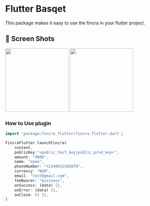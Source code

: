 # Flutter Basqet

This package makes it easy to use the fincra in your flutter project.

## 📸 Screen Shots

<p float="left">
<img src="https://github.com/oyeolamilekan/fincra_flutter/blob/master/001_screen_shot.png?raw=true" width="200">
<img src="https://github.com/oyeolamilekan/fincra_flutter/blob/master/002_screen_shot.png?raw=true" width="200">
</p>

### How to Use plugin

```dart
import 'package:fincra_flutter/fincra_flutter.dart';

FincraFlutter.launchFincra(
    context,
    publicKey:"<public_test_key|public_prod_key>",
    amount: "4000",
    name: "oyee",
    phoneNumber: "+2348012345679",
    currency: "NGN",
    email: "test@gmail.com",
    feeBearer: "business",
    onSuccess: (data) {},
    onError: (data) {},    
    onClose: () {},
)

```

